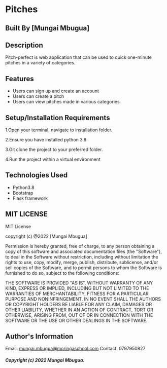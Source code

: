 # Pitches
## Built By [Mungai Mbugua]

## Description
Pitch-perfect is web application that can be used to quick one-minute pitches in a variety of categories.
## Features
* Users can sign up and create an account
* Users can create a pitch
* Users can view pitches made in various categories


## Setup/Installation Requirements
1.Open your terminal, navigate to installation folder.

2.Ensure you have installed python 3.8

3.Git clone the project to your preferred folder.

4.Run the project within a virtual environment


## Technologies Used
* Python3.8
* Bootstrap
* Flask framework


## MIT LICENSE
MIT License

copyright (c) @2022 [Mungai Mbugua]

Permission is hereby granted, free of charge, to any person obtaining a copy
of this software and associated documentation files (the "Software"), to deal
in the Software without restriction, including without limitation the rights
to use, copy, modify, merge, publish, distribute, sublicense, and/or sell
copies of the Software, and to permit persons to whom the Software is
furnished to do so, subject to the following conditions:


THE SOFTWARE IS PROVIDED "AS IS", WITHOUT WARRANTY OF ANY KIND, EXPRESS OR
IMPLIED, INCLUDING BUT NOT LIMITED TO THE WARRANTIES OF MERCHANTABILITY,
FITNESS FOR A PARTICULAR PURPOSE AND NONINFRINGEMENT. IN NO EVENT SHALL THE
AUTHORS OR COPYRIGHT HOLDERS BE LIABLE FOR ANY CLAIM, DAMAGES OR OTHER
LIABILITY, WHETHER IN AN ACTION OF CONTRACT, TORT OR OTHERWISE, ARISING FROM,
OUT OF OR IN CONNECTION WITH THE SOFTWARE OR THE USE OR OTHER DEALINGS IN THE
SOFTWARE.

## Author's Information
Email: mungai.mbugua@moringaschool.com
Contact: 0797950827

##### Copyright (c) 2022 Mungai Mbugua.
